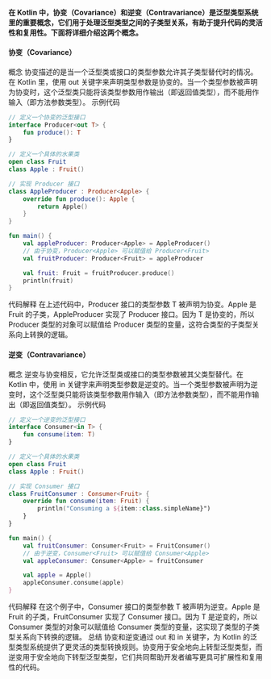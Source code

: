#### 在 Kotlin 中，协变（Covariance）和逆变（Contravariance）是泛型类型系统里的重要概念，它们用于处理泛型类型之间的子类型关系，有助于提升代码的灵活性和复用性。下面将详细介绍这两个概念。
#### 协变（Covariance）
概念
协变描述的是当一个泛型类或接口的类型参数允许其子类型替代时的情况。在 Kotlin 里，使用 out 关键字来声明类型参数是协变的。当一个类型参数被声明为协变时，这个泛型类只能将该类型参数用作输出（即返回值类型），而不能用作输入（即方法参数类型）。
示例代码
```kotlin  
// 定义一个协变的泛型接口
interface Producer<out T> {
    fun produce(): T
}

// 定义一个具体的水果类
open class Fruit
class Apple : Fruit()

// 实现 Producer 接口
class AppleProducer : Producer<Apple> {
    override fun produce(): Apple {
        return Apple()
    }
}

fun main() {
    val appleProducer: Producer<Apple> = AppleProducer()
    // 由于协变，Producer<Apple> 可以赋值给 Producer<Fruit>
    val fruitProducer: Producer<Fruit> = appleProducer

    val fruit: Fruit = fruitProducer.produce()
    println(fruit)
}
```
代码解释
在上述代码中，Producer<out T> 接口的类型参数 T 被声明为协变。Apple 是 Fruit 的子类，AppleProducer 实现了 Producer<Apple> 接口。因为 T 是协变的，所以 Producer<Apple> 类型的对象可以赋值给 Producer<Fruit> 类型的变量，这符合类型的子类型关系向上转换的逻辑。
####   逆变（Contravariance）
概念
逆变与协变相反，它允许泛型类或接口的类型参数被其父类型替代。在 Kotlin 中，使用 in 关键字来声明类型参数是逆变的。当一个类型参数被声明为逆变时，这个泛型类只能将该类型参数用作输入（即方法参数类型），而不能用作输出（即返回值类型）。
示例代码
```kotlin
// 定义一个逆变的泛型接口
interface Consumer<in T> {
    fun consume(item: T)
}

// 定义一个具体的水果类
open class Fruit
class Apple : Fruit()

// 实现 Consumer 接口
class FruitConsumer : Consumer<Fruit> {
    override fun consume(item: Fruit) {
        println("Consuming a ${item::class.simpleName}")
    }
}

fun main() {
    val fruitConsumer: Consumer<Fruit> = FruitConsumer()
    // 由于逆变，Consumer<Fruit> 可以赋值给 Consumer<Apple>
    val appleConsumer: Consumer<Apple> = fruitConsumer

    val apple = Apple()
    appleConsumer.consume(apple)
}
```
代码解释
在这个例子中，Consumer<in T> 接口的类型参数 T 被声明为逆变。Apple 是 Fruit 的子类，FruitConsumer 实现了 Consumer<Fruit> 接口。因为 T 是逆变的，所以 Consumer<Fruit> 类型的对象可以赋值给 Consumer<Apple> 类型的变量，这实现了类型的子类型关系向下转换的逻辑。
总结
协变和逆变通过 out 和 in 关键字，为 Kotlin 的泛型类型系统提供了更灵活的类型转换规则。协变用于安全地向上转型泛型类型，而逆变用于安全地向下转型泛型类型，它们共同帮助开发者编写更具可扩展性和复用性的代码。
